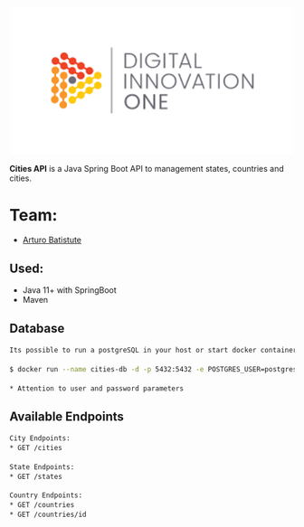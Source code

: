 <p align="center">
    <img width="500" height="auto" src="dio.png" alt="PHP Censor" />
</p>

**Cities API** is a Java Spring Boot API to management states, countries and cities.

# Team:

- [Arturo Batistute](https://github.com/ArturoBatistute)


## Used:

* Java 11+ with SpringBoot
* Maven

## Database

```bash
Its possible to run a postgreSQL in your host or start docker container with PostgreSQL using the following command?

$ docker run --name cities-db -d -p 5432:5432 -e POSTGRES_USER=postgres_user_city -e POSTGRES_PASSWORD=super_password -e POSTGRES_DB=cities postgres

* Attention to user and password parameters
```

## Available Endpoints

```bash
City Endpoints:
* GET /cities

State Endpoints:
* GET /states

Country Endpoints:
* GET /countries
* GET /countries/id

```